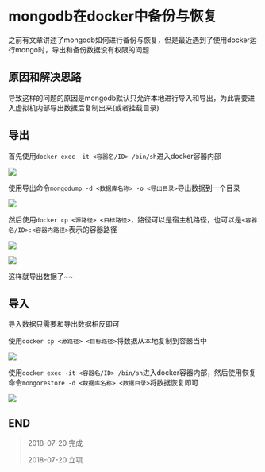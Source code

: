 # mongodb在docker中备份与恢复

之前有文章讲述了mongodb如何进行备份与恢复，但是最近遇到了使用docker运行mongo时，导出和备份数据没有权限的问题

## 原因和解决思路

导致这样的问题的原因是mongodb默认只允许本地进行导入和导出，为此需要进入虚拟机内部导出数据后复制出来(或者挂载目录)

## 导出

首先使用`docker exec -it <容器名/ID> /bin/sh`进入docker容器内部

![](http://blog-cdn.chenxiyuan.fun/18-7-20/12292482.jpg)

使用导出命令`mongodump -d <数据库名称> -o <导出目录>`导出数据到一个目录

![](http://blog-cdn.chenxiyuan.fun/18-7-20/96834851.jpg)

然后使用`docker cp <源路径> <目标路径>`，路径可以是宿主机路径，也可以是`<容器名/ID>:<容器内路径>`表示的容器路径

![](http://blog-cdn.chenxiyuan.fun/18-7-20/97928558.jpg)

![](http://blog-cdn.chenxiyuan.fun/18-7-20/56629401.jpg)

这样就导出数据了~~

## 导入

导入数据只需要和导出数据相反即可

使用`docker cp <源路径> <目标路径>`将数据从本地复制到容器当中

![](http://blog-cdn.chenxiyuan.fun/18-7-20/27567875.jpg)

使用`docker exec -it <容器名/ID> /bin/sh`进入docker容器内部，然后使用恢复命令`mongorestore -d <数据库名称> <数据目录>`将数据恢复即可

![](http://blog-cdn.chenxiyuan.fun/18-7-20/27662039.jpg)

## END

>   2018-07-20    完成
> 
>   2018-07-20    立项
